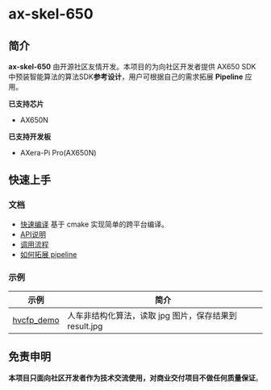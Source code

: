 # ax-skel-650
 
## 简介

**ax-skel-650** 由开源社区友情开发。本项目的为向社区开发者提供 AX650 SDK 中预装智能算法的算法SDK**参考设计**，用户可根据自己的需求拓展 **Pipeline** 应用。

**已支持芯片**
- AX650N

**已支持开发板**
- AXera-Pi Pro(AX650N)

## 快速上手

### 文档

- [快速编译](docs/compile.md)  基于 cmake 实现简单的跨平台编译。
- [API说明](docs/api.md)
- [调用流程](docs/flowchart.md)
- [如何拓展 pipeline](docs/pipeline.md)

### 示例

| 示例                                | 简介                               |
|-----------------------------------|----------------------------------|
| [hvcfp_demo](demo/hvcfp_demo.cpp) | 人车非结构化算法，读取 jpg 图片，保存结果到 result.jpg |

## 免责申明
**本项目只面向社区开发者作为技术交流使用，对商业交付项目不做任何质量保证**。
